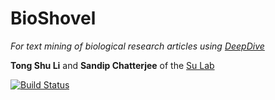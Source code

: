 # BioShovel

*For text mining of biological research articles using [DeepDive](http://deepdive.stanford.edu)*

**Tong Shu Li** and **Sandip Chatterjee** of the [Su Lab](http://sulab.org)

[![Build Status](https://travis-ci.org/SuLab/bioshovel.svg?branch=dev)](https://travis-ci.org/SuLab/bioshovel)
